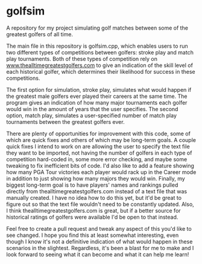 # golfsim
A repository for my project simulating golf matches between some of the greatest golfers of all time.

The main file in this repository is golfsim.cpp, which enables users to run two different types of competitions between golfers: stroke play and match play tournaments. Both of these types of competition rely on www.thealltimegreatestgolfers.com to give an indication of the skill level of each historical golfer, which determines their likelihood for success in these competitions.

The first option for simulation, stroke play, simulates what would happen if the greatest male golfers ever played their careers at the same time. The program gives an indication of how many major tournaments each golfer would win in the amount of years that the user specifies. The second option, match play, simulates a user-specified number of match play tournaments between the greatest golfers ever. 

There are plenty of opportunities for improvement with this code, some of which are quick fixes and others of which may be long-term goals. A couple quick fixes I intend to work on are allowing the user to specify the text file they want to be imported, not having the number of golfers in each type of competition hard-coded in, some more error checking, and maybe some tweaking to fix inefficient bits of code. I'd also like to add a feature showing how many PGA Tour victories each player would rack up in the Career mode in addition to just showing how many majors they would win. Finally, my biggest long-term goal is to have players' names and rankings pulled directly from thealltimegreatestgolfers.com instead of a text file that was manually created. I have no idea how to do this yet, but it'd be great to figure out so that the text file wouldn't need to be constantly updated. Also, I think thealltimegreatestgolfers.com is great, but if a better source for historical ratings of golfers were available I'd be open to that instead. 

Feel free to create a pull request and tweak any aspect of this you'd like to see changed. I hope you find this at least somewhat interesting, even though I know it's not a definitive indication of what would happen in these scenarios in the slightest. Regardless, it's been a blast for me to make and I look forward to seeing what it can become and what it can help me learn!
